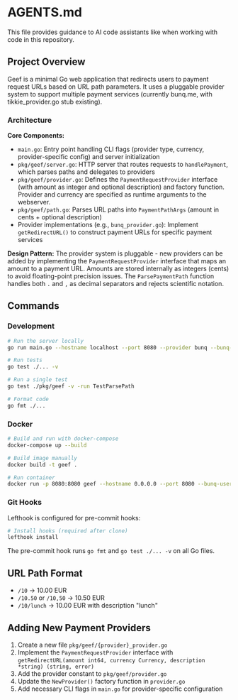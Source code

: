 # AGENTS.md

This file provides guidance to AI code assistants like when working with code in this repository.

## Project Overview

Geef is a minimal Go web application that redirects users to payment request URLs based on URL path parameters. It uses a pluggable provider system to support multiple payment services (currently bunq.me, with tikkie_provider.go stub existing).

### Architecture

**Core Components:**
- `main.go`: Entry point handling CLI flags (provider type, currency, provider-specific config) and server initialization
- `pkg/geef/server.go`: HTTP server that routes requests to `handlePayment`, which parses paths and delegates to providers
- `pkg/geef/provider.go`: Defines the `PaymentRequestProvider` interface (with amount as integer and optional description) and factory function. Provider and currency are specified as runtime arguments to the webserver.
- `pkg/geef/path.go`: Parses URL paths into `PaymentPathArgs` (amount in cents + optional description)
- Provider implementations (e.g., `bunq_provider.go`): Implement `getRedirectURL()` to construct payment URLs for specific payment services

**Design Pattern:**
The provider system is pluggable - new providers can be added by implementing the `PaymentRequestProvider` interface that maps an amount to a payment URL. Amounts are stored internally as integers (cents) to avoid floating-point precision issues. The `ParsePaymentPath` function handles both `.` and `,` as decimal separators and rejects scientific notation.

## Commands

### Development
```bash
# Run the server locally
go run main.go --hostname localhost --port 8080 --provider bunq --bunq-username YOUR_USERNAME

# Run tests
go test ./... -v

# Run a single test
go test ./pkg/geef -v -run TestParsePath

# Format code
go fmt ./...
```

### Docker
```bash
# Build and run with docker-compose
docker-compose up --build

# Build image manually
docker build -t geef .

# Run container
docker run -p 8080:8080 geef --hostname 0.0.0.0 --port 8080 --bunq-username YOUR_USERNAME
```

### Git Hooks
Lefthook is configured for pre-commit hooks:
```bash
# Install hooks (required after clone)
lefthook install
```

The pre-commit hook runs `go fmt` and `go test ./... -v` on all Go files.

## URL Path Format

- `/10` → 10.00 EUR
- `/10.50` or `/10,50` → 10.50 EUR
- `/10/lunch` → 10.00 EUR with description "lunch"

## Adding New Payment Providers

1. Create a new file `pkg/geef/{provider}_provider.go`
2. Implement the `PaymentRequestProvider` interface with `getRedirectURL(amount int64, currency Currency, description *string) (string, error)`
3. Add the provider constant to `pkg/geef/provider.go`
4. Update the `NewProvider()` factory function in `provider.go`
5. Add necessary CLI flags in `main.go` for provider-specific configuration
